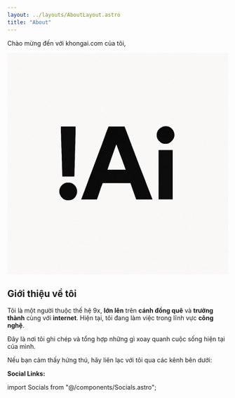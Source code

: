 ```yaml
---
layout: ../layouts/AboutLayout.astro
title: "About"
---
```


Chào mừng đến với khongai.com của tôi,

![KhongAI](public/khongai.jpg)

## Giới thiệu về tôi

Tôi là một người thuộc thế hệ 9x, **lớn lên** trên **cánh đồng quê** và  **trưởng thành** cùng với **internet**. Hiện tại, tôi đang làm việc trong lĩnh vực **công nghệ**.

Đây là nơi tôi ghi chép và tổng hợp những gì xoay quanh cuộc sống hiện tại của mình.

Nếu bạn cảm thấy hứng thú, hãy liên lạc với tôi qua các kênh bên dưới:

**Social Links:**

import Socials from "@/components/Socials.astro";

<Socials centered={true} />
